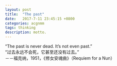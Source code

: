 ```yaml
---
layout: post
title:  "The past"
date:   2017-7-11 23:45:15 +0800
categories: acgnmm
tags: thinking
description: motto.
---
```

“The past is never dead. It’s not even past.”  
“过去永远不会死，它甚至还没有过去。”  
－－福克纳，1951，《修女安魂曲》（Requiem for a Nun）
